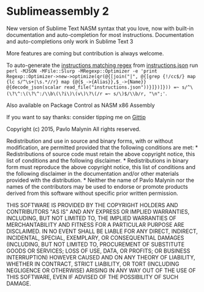 Sublimeassembly 2
=================
New version of Sublime Text NASM syntax that you love, now with built-in documentation and auto-completion for most instructions. 
Documentation and auto-completions only work in Sublime Text 3

More features are coming but contribution is always welcome.

To auto-generate the [instructions matching regex](./Assembly%20x86.tmLanguage#L17) from [instructions.json](./instructions.json) run `perl -MJSON -MFile::Slurp -MRegexp::Optimizer -e 'print Regexp::Optimizer->new->optimize(qr(@{[join("|", @{[grep {!/cc$/} map {lc s/^\s+|\s.*//r} map {@{$_->{Alias}},$_->{Name}} @{decode_json(scalar read_file("instructions.json"))}]})]})) =~ s/^\(\?\^:\(\?\^:/\\b\(\?i\)\(v\)\?\(/r =~ s/\)$/\\b/r, "\n";'`.

Also available on Package Control as NASM x86 Assembly 

If you want to say thanks: consider tipping me on [Gittip](https://www.gittip.com/Nessphoro/)


Copyright (c) 2015, Pavlo Malynin
All rights reserved.

Redistribution and use in source and binary forms, with or without
modification, are permitted provided that the following conditions are met:
    * Redistributions of source code must retain the above copyright
      notice, this list of conditions and the following disclaimer.
    * Redistributions in binary form must reproduce the above copyright
      notice, this list of conditions and the following disclaimer in the
      documentation and/or other materials provided with the distribution.
    * Neither the name of Pavlo Malynin nor the
      names of the contributors may be used to endorse or promote products
      derived from this software without specific prior written permission.

THIS SOFTWARE IS PROVIDED BY THE COPYRIGHT HOLDERS AND CONTRIBUTORS "AS IS" AND
ANY EXPRESS OR IMPLIED WARRANTIES, INCLUDING, BUT NOT LIMITED TO, THE IMPLIED
WARRANTIES OF MERCHANTABILITY AND FITNESS FOR A PARTICULAR PURPOSE ARE
DISCLAIMED. IN NO EVENT SHALL <COPYRIGHT HOLDER> BE LIABLE FOR ANY
DIRECT, INDIRECT, INCIDENTAL, SPECIAL, EXEMPLARY, OR CONSEQUENTIAL DAMAGES
(INCLUDING, BUT NOT LIMITED TO, PROCUREMENT OF SUBSTITUTE GOODS OR SERVICES;
LOSS OF USE, DATA, OR PROFITS; OR BUSINESS INTERRUPTION) HOWEVER CAUSED AND
ON ANY THEORY OF LIABILITY, WHETHER IN CONTRACT, STRICT LIABILITY, OR TORT
(INCLUDING NEGLIGENCE OR OTHERWISE) ARISING IN ANY WAY OUT OF THE USE OF THIS
SOFTWARE, EVEN IF ADVISED OF THE POSSIBILITY OF SUCH DAMAGE.


